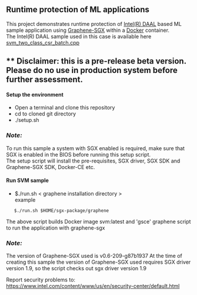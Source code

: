 ## Runtime protection of ML applications

This project demonstrates runtime protection of [Intel(R) DAAL](https://github.com/intel/daal) based ML sample application using [Graphene-SGX](https://github.com/oscarlab/graphene) within a [Docker](https://github.com/docker/docker-ce) container.<br/>
The Intel(R) DAAL sample used in this case is available here
[svm_two_class_csr_batch.cpp](https://github.com/intel/daal/blob/daal_2019_update3/examples/cpp/source/svm/svm_two_class_csr_batch.cpp)

** Disclaimer: this is a pre-release beta version. Please do no use in production system before further assessment.
---

#### Setup the environment<br/>
* Open a terminal and clone this repository<br/>
* cd to cloned git directory<br/>
* ./setup.sh<br/>
### *Note:*
To run this sample a system with SGX enabled is required, make sure that SGX is enabled in the BIOS before running this setup script.<br/>
The setup script will install the pre-requisites, SGX driver, SGX SDK and Graphene-SGX SDK, Docker-CE etc.<br/>


#### Run SVM sample
* $./run.sh < graphene installation directory > <br/>
   example<br/>
```
   $./run.sh $HOME/sgx-package/graphene
```
The above script builds Docker image svm:latest and 'gsce' graphene script to run the application with graphene-sgx<br/>
### *Note:*<br/>
The version of Graphene-SGX used is v0.6-209-g87b1937
At the time of creating this sample the version of Graphene-SGX used requires SGX driver version 1.9, so the script checks out sgx driver version 1.9<br/>

Report security problems to: https://www.intel.com/content/www/us/en/security-center/default.html
